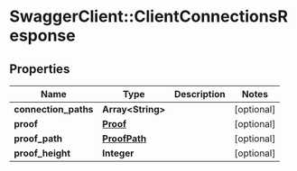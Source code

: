 # SwaggerClient::ClientConnectionsResponse

## Properties
Name | Type | Description | Notes
------------ | ------------- | ------------- | -------------
**connection_paths** | **Array&lt;String&gt;** |  | [optional] 
**proof** | [**Proof**](Proof.md) |  | [optional] 
**proof_path** | [**ProofPath**](ProofPath.md) |  | [optional] 
**proof_height** | **Integer** |  | [optional] 


